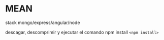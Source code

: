 # MEAN
stack mongo/express/angular/node 

descagar, descomprimir y ejecutar el comando npm install `<npm install>`
